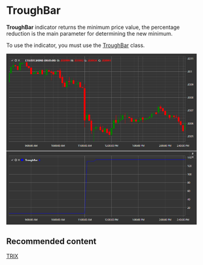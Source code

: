 # TroughBar

**TroughBar** indicator returns the minimum price value, the percentage reduction is the main parameter for determining the new minimum. 

To use the indicator, you must use the [TroughBar](xref:StockSharp.Algo.Indicators.TroughBar) class. 

![IndicatorTroughBar](../images/IndicatorTroughBar.png)

## Recommended content

[TRIX](IndicatorTrix.md)
